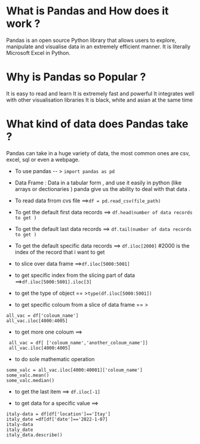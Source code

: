 

# What is Pandas and How does it work ?

Pandas is an open source Python library that allows users to explore, manipulate and visualise data in an extremely efficient manner. It is literally Microsoft Excel in Python.

# Why is Pandas so Popular ?
It is easy to read and learn
It is extremely fast and powerful
It integrates well with other visualisation libraries
It is black, white and asian at the same time

# What kind of data does Pandas take ?
Pandas can take in a huge variety of data, the most common ones are csv, excel, sql or even a webpage.

- To use pandas  -- > ` import pandas as pd `

- Data Frame : Data in a tabular form , and use it easily in python (like arrays or dectionaries )  panda give us the ability to deal with that data .

- To read data frrom cvs  file  ==>`df = pd.read_csv(file_path)`
- To get the default first data records  ==> `df.head(number of data records to get )`
- To get the default last data records  ==> `df.tail(number of data records to get )`
- To get the default specific data records ==> `df.iloc[2000]`  #2000 is the index of the record that i want to get 
- to slice over data frame ==>`df.iloc[5000:5001]`
- to get specific index from the slicing part of data ==>`df.iloc[5000:5001].iloc[3]`
- to get the type of object == >`type(df.iloc[5000:5001])`
- to get specific coloum from a slice of data frame == > 
 ```  
 all_vac = df['coloum_name']
 all_vac.iloc[4000:4005]
 ```

 - to get more one coloum ==>

```  
 all_vac = df[ ['coloum_name','another_coloum_name']]
 all_vac.iloc[4000:4005]
 ```

- to do sole mathematic operation 
```
some_valc = all_vac.iloc[4000:40001]['coloum_name']
some_valc.mean()
some_valc.median()
```
- to get the last item ==>   `df.iloc[-1]`

- to get data for a specific value ==>  
```
italy-data = df[df['location']=='Itay']
italy_date =df[df['date']=='2022-1-07]
italy-data
italy_date 
italy_data.describe()
```
















